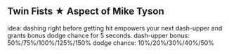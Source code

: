 ## Twin Fists ★ Aspect of Mike Tyson

idea: dashing right before getting hit empowers your next dash-upper and grants bonus dodge chance for 5 seconds.
dash-upper bonus: 50%/75%/100%/125%/150%
dodge chance: 10%/20%/30%/40%/50%
